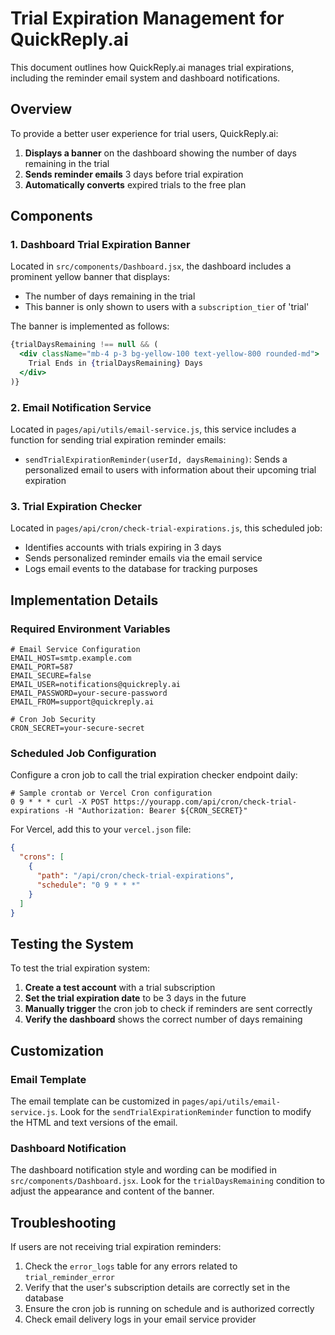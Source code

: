 # Trial Expiration Management for QuickReply.ai

This document outlines how QuickReply.ai manages trial expirations, including the reminder email system and dashboard notifications.

## Overview

To provide a better user experience for trial users, QuickReply.ai:

1. **Displays a banner** on the dashboard showing the number of days remaining in the trial
2. **Sends reminder emails** 3 days before trial expiration
3. **Automatically converts** expired trials to the free plan

## Components

### 1. Dashboard Trial Expiration Banner

Located in `src/components/Dashboard.jsx`, the dashboard includes a prominent yellow banner that displays:
- The number of days remaining in the trial
- This banner is only shown to users with a `subscription_tier` of 'trial'

The banner is implemented as follows:

```jsx
{trialDaysRemaining !== null && (
  <div className="mb-4 p-3 bg-yellow-100 text-yellow-800 rounded-md">
    Trial Ends in {trialDaysRemaining} Days
  </div>
)}
```

### 2. Email Notification Service

Located in `pages/api/utils/email-service.js`, this service includes a function for sending trial expiration reminder emails:

- `sendTrialExpirationReminder(userId, daysRemaining)`: Sends a personalized email to users with information about their upcoming trial expiration

### 3. Trial Expiration Checker

Located in `pages/api/cron/check-trial-expirations.js`, this scheduled job:

- Identifies accounts with trials expiring in 3 days
- Sends personalized reminder emails via the email service
- Logs email events to the database for tracking purposes

## Implementation Details

### Required Environment Variables

```
# Email Service Configuration
EMAIL_HOST=smtp.example.com
EMAIL_PORT=587
EMAIL_SECURE=false
EMAIL_USER=notifications@quickreply.ai
EMAIL_PASSWORD=your-secure-password
EMAIL_FROM=support@quickreply.ai

# Cron Job Security
CRON_SECRET=your-secure-secret
```

### Scheduled Job Configuration

Configure a cron job to call the trial expiration checker endpoint daily:

```
# Sample crontab or Vercel Cron configuration
0 9 * * * curl -X POST https://yourapp.com/api/cron/check-trial-expirations -H "Authorization: Bearer ${CRON_SECRET}"
```

For Vercel, add this to your `vercel.json` file:

```json
{
  "crons": [
    {
      "path": "/api/cron/check-trial-expirations",
      "schedule": "0 9 * * *"
    }
  ]
}
```

## Testing the System

To test the trial expiration system:

1. **Create a test account** with a trial subscription
2. **Set the trial expiration date** to be 3 days in the future
3. **Manually trigger** the cron job to check if reminders are sent correctly
4. **Verify the dashboard** shows the correct number of days remaining

## Customization

### Email Template

The email template can be customized in `pages/api/utils/email-service.js`. Look for the `sendTrialExpirationReminder` function to modify the HTML and text versions of the email.

### Dashboard Notification

The dashboard notification style and wording can be modified in `src/components/Dashboard.jsx`. Look for the `trialDaysRemaining` condition to adjust the appearance and content of the banner.

## Troubleshooting

If users are not receiving trial expiration reminders:

1. Check the `error_logs` table for any errors related to `trial_reminder_error`
2. Verify that the user's subscription details are correctly set in the database
3. Ensure the cron job is running on schedule and is authorized correctly
4. Check email delivery logs in your email service provider 